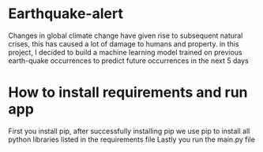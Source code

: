 # Earthquake-alert

Changes in global climate change have given rise to subsequent natural crises, this has caused a lot of damage to humans and property. in this project, I decided to build a machine learning model trained on previous earth-quake occurrences to predict future occurrences in the next 5 days

# How to install requirements and run app

First you install pip, after successfully installing pip we use pip to install all python libraries listed in the requirements file 
Lastly you run the main.py file
